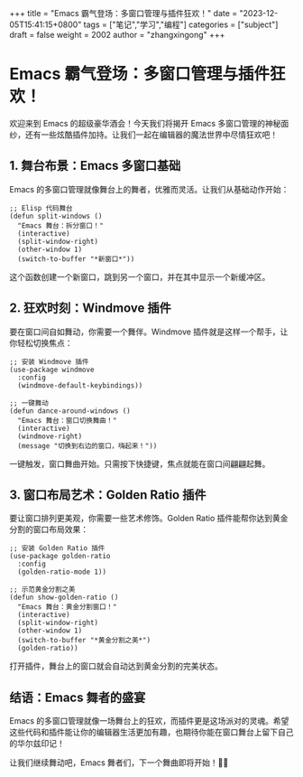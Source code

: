 +++
title = "Emacs 霸气登场：多窗口管理与插件狂欢！"
date = "2023-12-05T15:41:15+0800"
tags = ["笔记","学习","编程"]
categories = ["subject"]
draft = false
weight = 2002
author = "zhangxingong"
+++



# Emacs 霸气登场：多窗口管理与插件狂欢！

欢迎来到 Emacs 的超级豪华酒会！今天我们将揭开 Emacs 多窗口管理的神秘面纱，还有一些炫酷插件加持。让我们一起在编辑器的魔法世界中尽情狂欢吧！

## 1. 舞台布景：Emacs 多窗口基础

Emacs 的多窗口管理就像舞台上的舞者，优雅而灵活。让我们从基础动作开始：

```emacs-lisp
;; Elisp 代码舞台
(defun split-windows ()
  "Emacs 舞台：拆分窗口！"
  (interactive)
  (split-window-right)
  (other-window 1)
  (switch-to-buffer "*新窗口*"))
```

这个函数创建一个新窗口，跳到另一个窗口，并在其中显示一个新缓冲区。

## 2. 狂欢时刻：Windmove 插件

要在窗口间自如舞动，你需要一个舞伴。Windmove 插件就是这样一个帮手，让你轻松切换焦点：

```emacs-lisp
;; 安装 Windmove 插件
(use-package windmove
  :config
  (windmove-default-keybindings))

;; 一键舞动
(defun dance-around-windows ()
  "Emacs 舞台：窗口切换舞曲！"
  (interactive)
  (windmove-right)
  (message "切换到右边的窗口，嗨起来！"))
```

一键触发，窗口舞曲开始。只需按下快捷键，焦点就能在窗口间翩翩起舞。

## 3. 窗口布局艺术：Golden Ratio 插件

要让窗口排列更美观，你需要一些艺术修饰。Golden Ratio 插件能帮你达到黄金分割的窗口布局效果：

```emacs-lisp
;; 安装 Golden Ratio 插件
(use-package golden-ratio
  :config
  (golden-ratio-mode 1))

;; 示范黄金分割之美
(defun show-golden-ratio ()
  "Emacs 舞台：黄金分割窗口！"
  (interactive)
  (split-window-right)
  (other-window 1)
  (switch-to-buffer "*黄金分割之美*")
  (golden-ratio))
```

打开插件，舞台上的窗口就会自动达到黄金分割的完美状态。


## 结语：Emacs 舞者的盛宴

Emacs 的多窗口管理就像一场舞台上的狂欢，而插件更是这场派对的灵魂。希望这些代码和插件能让你的编辑器生活更加有趣，也期待你能在窗口舞台上留下自己的华尔兹印记！

让我们继续舞动吧，Emacs 舞者们，下一个舞曲即将开始！💃🕺
